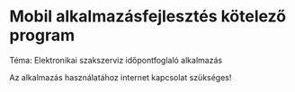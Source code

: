 # Mobil alkalmazásfejlesztés kötelező program
Téma: Elektronikai szakszerviz időpontfoglaló alkalmazás

Az alkalmazás használatához internet kapcsolat szükséges!
